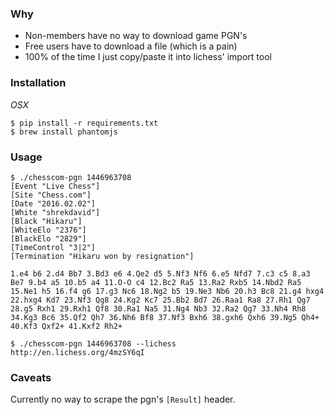 
### Why

- Non-members have no way to download game PGN's
- Free users have to download a file (which is a pain)
- 100% of the time I just copy/paste it into lichess' import tool

### Installation

*OSX*

```
$ pip install -r requirements.txt
$ brew install phantomjs
```

### Usage

```
$ ./chesscom-pgn 1446963708
[Event "Live Chess"]
[Site "Chess.com"]
[Date "2016.02.02"]
[White "shrekdavid"]
[Black "Hikaru"]
[WhiteElo "2376"]
[BlackElo "2829"]
[TimeControl "3|2"]
[Termination "Hikaru won by resignation"]

1.e4 b6 2.d4 Bb7 3.Bd3 e6 4.Qe2 d5 5.Nf3 Nf6 6.e5 Nfd7 7.c3 c5 8.a3 Be7 9.b4 a5 10.b5 a4 11.O-O c4 12.Bc2 Ra5 13.Ra2 Rxb5 14.Nbd2 Ra5 15.Ne1 h5 16.f4 g6 17.g3 Nc6 18.Ng2 b5 19.Ne3 Nb6 20.h3 Bc8 21.g4 hxg4 22.hxg4 Kd7 23.Nf3 Qg8 24.Kg2 Kc7 25.Bb2 Bd7 26.Raa1 Ra8 27.Rh1 Qg7 28.g5 Rxh1 29.Rxh1 Qf8 30.Ra1 Na5 31.Ng4 Nb3 32.Ra2 Qg7 33.Nh4 Rh8 34.Kg3 Bc6 35.Qf2 Qh7 36.Nh6 Bf8 37.Nf3 Bxh6 38.gxh6 Qxh6 39.Ng5 Qh4+ 40.Kf3 Qxf2+ 41.Kxf2 Rh2+
```

```
$ ./chesscom-pgn 1446963708 --lichess
http://en.lichess.org/4mzSY6qI
```

### Caveats

Currently no way to scrape the pgn's `[Result]` header.